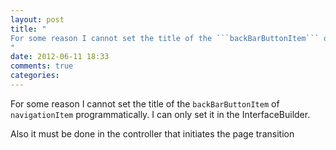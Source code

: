 ```yaml
---
layout: post
title: "
For some reason I cannot set the title of the ```backBarButtonItem``` of ```navigationItem``` programmatically. I can only set it in the InterfaceBuilder.
"
date: 2012-06-11 18:33
comments: true
categories: 
---
```


For some reason I cannot set the title of the ```backBarButtonItem``` of ```navigationItem``` programmatically. I can only set it in the InterfaceBuilder.


Also it must be done in the controller that initiates the page transition

